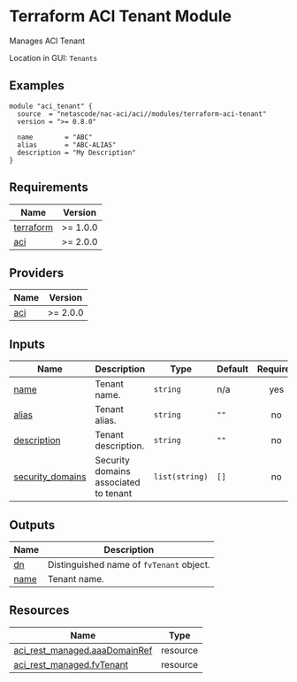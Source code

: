 <!-- BEGIN_TF_DOCS -->
# Terraform ACI Tenant Module

Manages ACI Tenant

Location in GUI:
`Tenants`

## Examples

```hcl
module "aci_tenant" {
  source  = "netascode/nac-aci/aci//modules/terraform-aci-tenant"
  version = ">= 0.8.0"

  name        = "ABC"
  alias       = "ABC-ALIAS"
  description = "My Description"
}
```

## Requirements

| Name | Version |
|------|---------|
| <a name="requirement_terraform"></a> [terraform](#requirement\_terraform) | >= 1.0.0 |
| <a name="requirement_aci"></a> [aci](#requirement\_aci) | >= 2.0.0 |

## Providers

| Name | Version |
|------|---------|
| <a name="provider_aci"></a> [aci](#provider\_aci) | >= 2.0.0 |

## Inputs

| Name | Description | Type | Default | Required |
|------|-------------|------|---------|:--------:|
| <a name="input_name"></a> [name](#input\_name) | Tenant name. | `string` | n/a | yes |
| <a name="input_alias"></a> [alias](#input\_alias) | Tenant alias. | `string` | `""` | no |
| <a name="input_description"></a> [description](#input\_description) | Tenant description. | `string` | `""` | no |
| <a name="input_security_domains"></a> [security\_domains](#input\_security\_domains) | Security domains associated to tenant | `list(string)` | `[]` | no |

## Outputs

| Name | Description |
|------|-------------|
| <a name="output_dn"></a> [dn](#output\_dn) | Distinguished name of `fvTenant` object. |
| <a name="output_name"></a> [name](#output\_name) | Tenant name. |

## Resources

| Name | Type |
|------|------|
| [aci_rest_managed.aaaDomainRef](https://registry.terraform.io/providers/CiscoDevNet/aci/latest/docs/resources/rest_managed) | resource |
| [aci_rest_managed.fvTenant](https://registry.terraform.io/providers/CiscoDevNet/aci/latest/docs/resources/rest_managed) | resource |
<!-- END_TF_DOCS -->